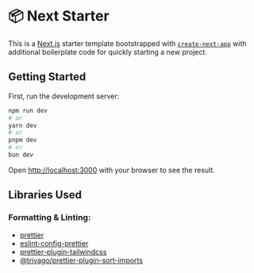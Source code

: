 # 📦 Next Starter

This is a [Next.js](https://nextjs.org) starter template bootstrapped with [`create-next-app`](https://nextjs.org/docs/app/api-reference/cli/create-next-app) with additional boilerplate code for quickly starting a new project.

## Getting Started

First, run the development server:

```bash
npm run dev
# or
yarn dev
# or
pnpm dev
# or
bun dev
```

Open [http://localhost:3000](http://localhost:3000) with your browser to see the result.

## Libraries Used

### Formatting & Linting:

- [prettier](https://github.com/prettier/prettier)
- [eslint-config-prettier](https://github.com/prettier/eslint-config-prettier)
- [prettier-plugin-tailwindcss](https://github.com/tailwindlabs/prettier-plugin-tailwindcss)
- [@trivago/prettier-plugin-sort-imports](https://github.com/trivago/prettier-plugin-sort-imports)
